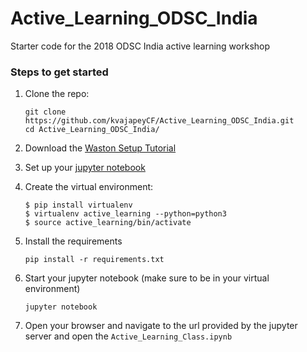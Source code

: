 # Active\_Learning\_ODSC_India
Starter code for the 2018 ODSC India active learning workshop

### Steps to get started

1. Clone the repo:
	
	```
	git clone https://github.com/kvajapeyCF/Active_Learning_ODSC_India.git
	cd Active_Learning_ODSC_India/
	```

2. Download the [Waston Setup Tutorial](https://docs.google.com/presentation/d/1GBbJh_v8Z5MEO2Bsi_YLxBq6z-M-glAsRY5XCQyA_kY/edit?usp=sharing)

3. Set up your [jupyter notebook](https://jupyter.readthedocs.io/en/latest/install.html)

4. Create the virtual environment:

	```
	$ pip install virtualenv
	$ virtualenv active_learning --python=python3
	$ source active_learning/bin/activate
	```
5. Install the requirements

	```
	pip install -r requirements.txt
	```
6. Start your jupyter notebook (make sure to be in your virtual environment)

	```
	jupyter notebook
	```
7. Open your browser and navigate to the url provided by the jupyter server and open the `Active_Learning_Class.ipynb`
